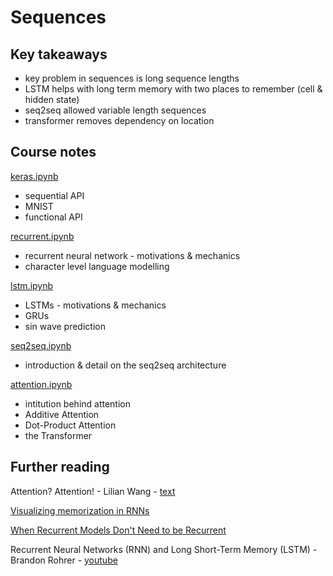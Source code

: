 # Sequences


## Key takeaways

- key problem in sequences is long sequence lengths
- LSTM helps with long term memory with two places to remember (cell & hidden state)
- seq2seq allowed variable length sequences
- transformer removes dependency on location


## Course notes

[keras.ipynb](https://github.com/ADGEfficiency/teaching-monolith/blob/master/sequences/keras.ipynb)
- sequential API
- MNIST
- functional API

[recurrent.ipynb](https://github.com/ADGEfficiency/teaching-monolith/blob/master/sequences/recurrent.ipynb)
- recurrent neural network - motivations & mechanics
- character level language modelling

[lstm.ipynb](https://github.com/ADGEfficiency/teaching-monolith/blob/master/sequences/lstm.ipynb)
- LSTMs - motivations & mechanics
- GRUs
- sin wave prediction

[seq2seq.ipynb](https://github.com/ADGEfficiency/teaching-monolith/blob/master/sequences/seq2seq.ipynb)
- introduction & detail on the seq2seq architecture

[attention.ipynb](https://github.com/ADGEfficiency/teaching-monolith/blob/master/sequences/attention.ipynb)
- intitution behind attention
- Additive Attention
- Dot-Product Attention
- the Transformer


## Further reading

Attention? Attention! - Lilian Wang - [text](https://lilianweng.github.io/lil-log/2018/06/24/attention-attention.html) 

[Visualizing memorization in RNNs](https://distill.pub/2019/memorization-in-rnns/)

[When Recurrent Models Don't Need to be Recurrent](https://bair.berkeley.edu/blog/2018/08/06/recurrent/)

Recurrent Neural Networks (RNN) and Long Short-Term Memory (LSTM) - Brandon Rohrer - [youtube](https://youtu.be/WCUNPb-5EYI)
